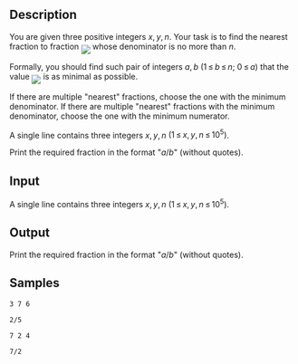 ## Description

<div><p>You are given three positive integers <span class="tex-span"><i>x</i>, <i>y</i>, <i>n</i></span>. Your task is to find the nearest fraction to fraction <img align="middle" class="tex-formula" src="./26354/file/8ct5jSGX.png" style="max-width: 100.0%;max-height: 100.0%;"> whose denominator is no more than <span class="tex-span"><i>n</i></span>. </p><p>Formally, you should find such pair of integers <span class="tex-span"><i>a</i>, <i>b</i></span> <span class="tex-span">(1 ≤ <i>b</i> ≤ <i>n</i>;&nbsp;0 ≤ <i>a</i>)</span> that the value <img align="middle" class="tex-formula" src="./26354/file/LmOqfNKd.png" style="max-width: 100.0%;max-height: 100.0%;"> is as minimal as possible.</p><p>If there are multiple "nearest" fractions, choose the one with the minimum denominator. If there are multiple "nearest" fractions with the minimum denominator, choose the one with the minimum numerator.</p></div><div class="input-specification"><p>A single line contains three integers <span class="tex-span"><i>x</i>, <i>y</i>, <i>n</i></span> <span class="tex-span">(1 ≤ <i>x</i>, <i>y</i>, <i>n</i> ≤ 10<sup class="upper-index">5</sup>)</span>.</p></div><div class="output-specification"><p>Print the required fraction in the format "<span class="tex-span"><i>a</i></span>/<span class="tex-span"><i>b</i></span>" (without quotes).</p></div>


## Input

<p>A single line contains three integers <span class="tex-span"><i>x</i>, <i>y</i>, <i>n</i></span> <span class="tex-span">(1 ≤ <i>x</i>, <i>y</i>, <i>n</i> ≤ 10<sup class="upper-index">5</sup>)</span>.</p>


## Output

<p>Print the required fraction in the format "<span class="tex-span"><i>a</i></span>/<span class="tex-span"><i>b</i></span>" (without quotes).</p>


## Samples

```input1
3 7 6

```

```output1
2/5

```






```input2
7 2 4

```

```output2
7/2

```



